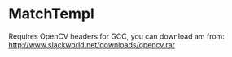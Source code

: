 MatchTempl
========
Requires OpenCV headers for GCC, you can download am from:
http://www.slackworld.net/downloads/opencv.rar